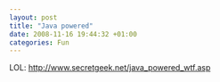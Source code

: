 ```yaml
---
layout: post
title: "Java powered"
date: 2008-11-16 19:44:32 +01:00
categories: Fun
---
```

<P>LOL: <A href="http://www.secretgeek.net/java_powered_wtf.asp">http://www.secretgeek.net/java_powered_wtf.asp</A></P>
